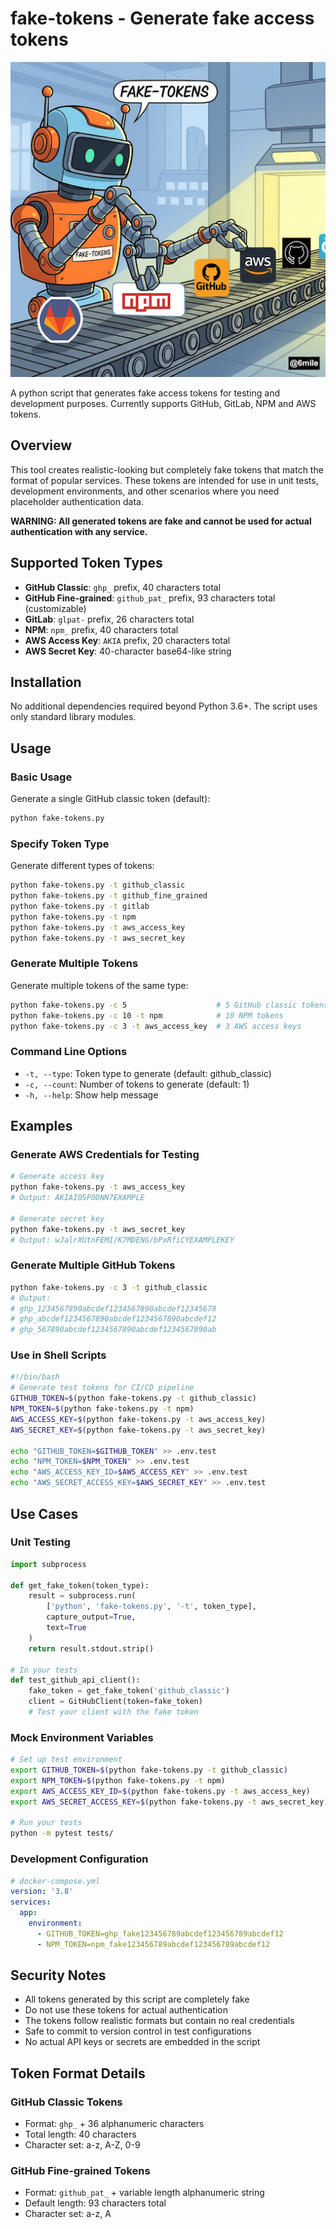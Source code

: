 # fake-tokens - Generate fake access tokens

![fake-tokens](images/fake-tokens-banner-smaller.png)

A python script that generates fake access tokens for testing and development purposes.  Currently supports GitHub, GitLab, NPM and AWS tokens.

## Overview

This tool creates realistic-looking but completely fake tokens that match the format of popular services. These tokens are intended for use in unit tests, development environments, and other scenarios where you need placeholder authentication data.

**WARNING: All generated tokens are fake and cannot be used for actual authentication with any service.**

## Supported Token Types

- **GitHub Classic**: `ghp_` prefix, 40 characters total
- **GitHub Fine-grained**: `github_pat_` prefix, 93 characters total (customizable)
- **GitLab**: `glpat-` prefix, 26 characters total
- **NPM**: `npm_` prefix, 40 characters total
- **AWS Access Key**: `AKIA` prefix, 20 characters total
- **AWS Secret Key**: 40-character base64-like string

## Installation

No additional dependencies required beyond Python 3.6+. The script uses only standard library modules.

## Usage

### Basic Usage

Generate a single GitHub classic token (default):
```bash
python fake-tokens.py
```

### Specify Token Type

Generate different types of tokens:
```bash
python fake-tokens.py -t github_classic
python fake-tokens.py -t github_fine_grained
python fake-tokens.py -t gitlab
python fake-tokens.py -t npm
python fake-tokens.py -t aws_access_key
python fake-tokens.py -t aws_secret_key
```

### Generate Multiple Tokens

Generate multiple tokens of the same type:
```bash
python fake-tokens.py -c 5                    # 5 GitHub classic tokens
python fake-tokens.py -c 10 -t npm            # 10 NPM tokens
python fake-tokens.py -c 3 -t aws_access_key  # 3 AWS access keys
```

### Command Line Options

- `-t, --type`: Token type to generate (default: github_classic)
- `-c, --count`: Number of tokens to generate (default: 1)
- `-h, --help`: Show help message

## Examples

### Generate AWS Credentials for Testing

```bash
# Generate access key
python fake-tokens.py -t aws_access_key
# Output: AKIAIOSFODNN7EXAMPLE

# Generate secret key
python fake-tokens.py -t aws_secret_key
# Output: wJalrXUtnFEMI/K7MDENG/bPxRfiCYEXAMPLEKEY
```

### Generate Multiple GitHub Tokens

```bash
python fake-tokens.py -c 3 -t github_classic
# Output:
# ghp_1234567890abcdef1234567890abcdef12345678
# ghp_abcdef1234567890abcdef1234567890abcdef12
# ghp_567890abcdef1234567890abcdef1234567890ab
```

### Use in Shell Scripts

```bash
#!/bin/bash
# Generate test tokens for CI/CD pipeline
GITHUB_TOKEN=$(python fake-tokens.py -t github_classic)
NPM_TOKEN=$(python fake-tokens.py -t npm)
AWS_ACCESS_KEY=$(python fake-tokens.py -t aws_access_key)
AWS_SECRET_KEY=$(python fake-tokens.py -t aws_secret_key)

echo "GITHUB_TOKEN=$GITHUB_TOKEN" >> .env.test
echo "NPM_TOKEN=$NPM_TOKEN" >> .env.test
echo "AWS_ACCESS_KEY_ID=$AWS_ACCESS_KEY" >> .env.test
echo "AWS_SECRET_ACCESS_KEY=$AWS_SECRET_KEY" >> .env.test
```

## Use Cases

### Unit Testing

```python
import subprocess

def get_fake_token(token_type):
    result = subprocess.run(
        ['python', 'fake-tokens.py', '-t', token_type], 
        capture_output=True, 
        text=True
    )
    return result.stdout.strip()

# In your tests
def test_github_api_client():
    fake_token = get_fake_token('github_classic')
    client = GitHubClient(token=fake_token)
    # Test your client with the fake token
```

### Mock Environment Variables

```bash
# Set up test environment
export GITHUB_TOKEN=$(python fake-tokens.py -t github_classic)
export NPM_TOKEN=$(python fake-tokens.py -t npm)
export AWS_ACCESS_KEY_ID=$(python fake-tokens.py -t aws_access_key)
export AWS_SECRET_ACCESS_KEY=$(python fake-tokens.py -t aws_secret_key)

# Run your tests
python -m pytest tests/
```

### Development Configuration

```yaml
# docker-compose.yml
version: '3.8'
services:
  app:
    environment:
      - GITHUB_TOKEN=ghp_fake123456789abcdef123456789abcdef12
      - NPM_TOKEN=npm_fake123456789abcdef123456789abcdef12
```

## Security Notes

- All tokens generated by this script are completely fake
- Do not use these tokens for actual authentication
- The tokens follow realistic formats but contain no real credentials
- Safe to commit to version control in test configurations
- No actual API keys or secrets are embedded in the script

## Token Format Details

### GitHub Classic Tokens
- Format: `ghp_` + 36 alphanumeric characters
- Total length: 40 characters
- Character set: a-z, A-Z, 0-9

### GitHub Fine-grained Tokens
- Format: `github_pat_` + variable length alphanumeric string
- Default length: 93 characters total
- Character set: a-z, A
